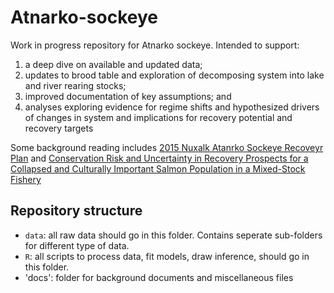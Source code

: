 # Atnarko-sockeye
Work in progress repository for Atnarko sockeye. Intended to support: 

1.	a deep dive on available and updated data; 
2.	updates to brood table and exploration of decomposing system into lake and river rearing stocks; 
3.	improved documentation of key assumptions; and
4.	analyses exploring evidence for regime shifts and hypothesized drivers of changes in system and implications for recovery potential and recovery targets

Some background reading includes [2015 Nuxalk Atanrko Sockeye Recoveyr Plan](https://www.ccira.ca/wp-content/uploads/2018/07/AtnarkoSockeyRecoveryPlan-FullSizeRender-45.pdf) and [Conservation Risk and Uncertainty in Recovery Prospects for a Collapsed and Culturally Important Salmon Population in a Mixed-Stock Fishery](https://afspubs.onlinelibrary.wiley.com/doi/full/10.1002/mcf2.10092)

## Repository structure

- `data`: all raw data should go in this folder. Contains seperate sub-folders for different type of data. 
- `R`: all scripts to process data, fit models, draw inference, should go in this folder.
- 'docs': folder for background documents and miscellaneous files

